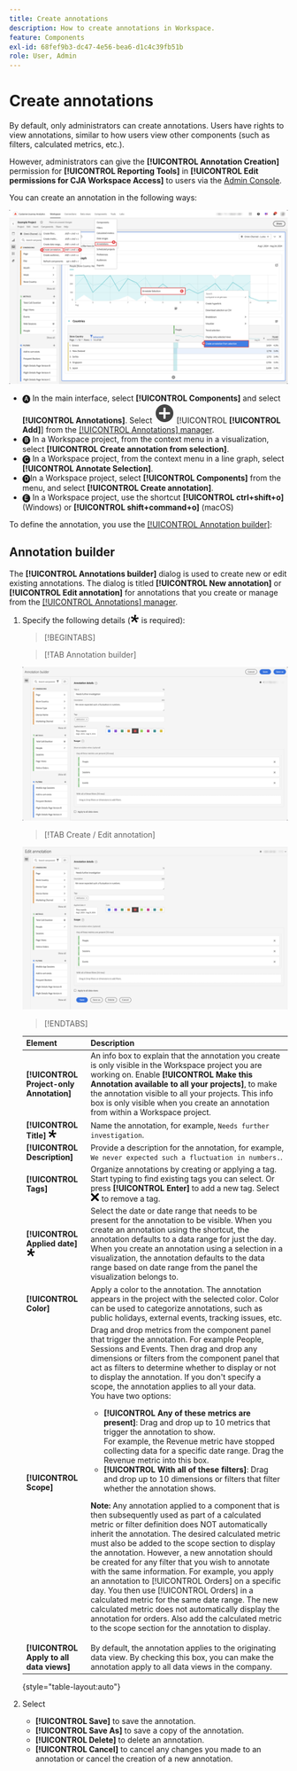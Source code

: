 ```yaml
---
title: Create annotations
description: How to create annotations in Workspace.
feature: Components
exl-id: 68fef9b3-dc47-4e56-bea6-d1c4c39fb51b
role: User, Admin
---
```

# Create annotations

By default, only administrators can create annotations. Users have rights to view annotations, similar to how users view other components (such as filters, calculated metrics, etc.).

However, administrators can give the **[!UICONTROL Annotation Creation]** permission for **[!UICONTROL Reporting Tools]** in **[!UICONTROL Edit permissions for CJA Workspace Access]** to users via the [Admin Console](/help/technotes/access-control.md#customer-journey-analytics-permissions-in-admin-console).

You can create an annotation in the following ways:

![Create an annotation](assets/create-annotation.png)

* 🅐 In the main interface, select **[!UICONTROL Components]** and select **[!UICONTROL Annotations]**. Select ![AddCircle](/help/assets/icons/AddCircle.svg) [!UICONTROL **[!UICONTROL Add]**] from the [[!UICONTROL Annotations] manager](/help/components/annotations/manage-annotations.md). 
* 🅑 In a Workspace project, from the context menu in a visualization, select **[!UICONTROL Create annotation from selection]**.
* 🅒 In a Workspace project, from the context menu in a line graph, select **[!UICONTROL Annotate Selection]**.
* 🅓In a Workspace project, select **[!UICONTROL Components]** from the menu, and select **[!UICONTROL Create annotation]**. 
* 🅔 In a Workspace project, use the shortcut **[!UICONTROL ctrl+shift+o]** (Windows) or **[!UICONTROL shift+command+o]** (macOS)

To define the annotation, you use the [[!UICONTROL Annotation builder]](#annotation-builder):

<!-- Should we really mention API here. If so, we can do it all over the place in the docs...
| **Use the [Customer Journey Analytics Annotations API](https://developer.adobe.com/cja-apis/docs/endpoints/annotations/)** | The Customer Journey Analytics Annotations APIs allow you to create, update, or retrieve annotations programmatically through Adobe Developer. These APIs use the same data and methods that Adobe uses inside the product UI. |
-->


## Annotation builder

The **[!UICONTROL Annotations builder]** dialog is used to create new or edit existing annotations. The dialog is titled **[!UICONTROL New annotation]** or **[!UICONTROL Edit annotation]** for annotations that you create or manage from the [[!UICONTROL Annotations] manager](/help/components/annotations/manage-annotations.md).

1. Specify the following details (![Required](/help/assets/icons/Required.svg) is required):

   >[!BEGINTABS]
   
   >[!TAB Annotation builder] 
   
   ![Annotation details window showing fields and options described in the next section.](assets/annotation-builder.png)

   >[!TAB Create / Edit annotation] 
   
   ![Annotation details window showing fields and options described in the next section.](assets/create-edit-annotation.png)
   
   >[!ENDTABS]

   

   | Element | Description |
   | --- | --- |
   | **[!UICONTROL Project-only Annotation]** | An info box to explain that the annotation you create is only visible in the Workspace project you are working on. Enable **[!UICONTROL Make this Annotation available to all your projects]**, to make the annotation visible to all your projects. This info box is only visible when you create an annotation from within a Workspace project. |
   | **[!UICONTROL Title]** ![Required](/help/assets/icons/Required.svg) | Name the annotation, for example, `Needs further investigation`. |
   | **[!UICONTROL Description]** | Provide a description for the annotation, for example, `We never expected such a fluctuation in numbers.`. |
   | **[!UICONTROL Tags]**|  Organize annotations by creating or applying a tag. Start typing to find existing tags you can select. Or press **[!UICONTROL Enter]** to add a new tag. Select ![CrossSize75](/help/assets/icons/CrossSize75.svg) to remove a tag. |
   | **[!UICONTROL Applied date]** ![Required](/help/assets/icons/Required.svg) | Select the date or date range that needs to be present for the annotation to be visible. When you create an annotation using the shortcut, the annotation defaults to a data range for just the day. When you create an annotation using a selection in a visualization, the annotation defaults to the data range based on date range from the panel the visualization belongs to. |
   | **[!UICONTROL Color]** | Apply a color to the annotation. The annotation appears in the project with the selected color. Color can be used to categorize annotations, such as public holidays, external events, tracking issues, etc. |
   | **[!UICONTROL Scope]** | Drag and drop metrics from the component panel that trigger the annotation. For example People, Sessions and Events. Then drag and drop any dimensions or filters from the component panel that act as filters to determine whether to display or not to display the annotation. If you don't specify a scope, the annotation applies to all your data. <br/>You have two options:<ul><li>**[!UICONTROL Any of these metrics are present]**: Drag and drop up to 10 metrics that trigger the annotation to show.<br/>For example, the Revenue metric have stopped collecting data for a specific date range. Drag the Revenue metric into this box.</li><li>**[!UICONTROL With all of these filters]**: Drag and drop up to 10 dimensions or filters that filter whether the annotation shows.</li></ul><p><p>**Note:** Any annotation applied to a component that is then subsequently used as part of a calculated metric or filter definition does NOT automatically inherit the annotation. The desired calculated metric must also be added to the scope section to display the annotation. However, a new annotation should be created for any filter that you wish to annotate with the same information. For example, you apply an annotation to [!UICONTROL Orders] on a specific day. You then use [!UICONTROL Orders] in a calculated metric for the same date range. The new calculated metric does not automatically display the annotation for orders. Also add the calculated metric to the scope section for the annotation to display.|
   | **[!UICONTROL Apply to all data views]** | By default, the annotation applies to the originating data view. By checking this box, you can make the annotation apply to all data views in the company. |

   {style="table-layout:auto"}
   
1. Select 
   * **[!UICONTROL Save]** to save the annotation.
   * **[!UICONTROL Save As]** to save a copy of the annotation. 
   * **[!UICONTROL Delete]** to delete an annotation.
   * **[!UICONTROL Cancel]** to cancel any changes you made to an annotation or cancel the creation of a new annotation.
